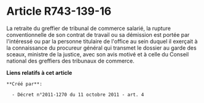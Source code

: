 # Article R743-139-16

La retraite du greffier de tribunal de commerce salarié, la rupture conventionnelle de son contrat de travail ou sa démission
est portée par l'intéressé ou par la personne titulaire de l'office au sein duquel il exerçait à la connaissance du procureur
général qui transmet le dossier au garde des sceaux, ministre de la justice, avec son avis motivé et à celle du Conseil
national des greffiers des tribunaux de commerce.

**Liens relatifs à cet article**

	**Créé par**:

	  - Décret n°2011-1270 du 11 octobre 2011 - art. 4

